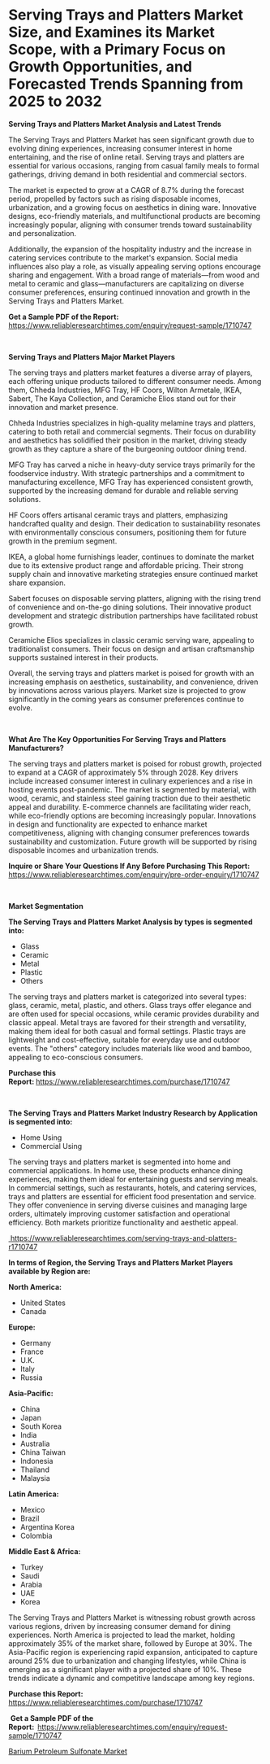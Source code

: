 <p><h1>Serving Trays and Platters Market Size, and Examines its Market Scope, with a Primary Focus on Growth Opportunities, and Forecasted Trends Spanning from 2025 to 2032</h1></p><p><strong>Serving Trays and Platters Market Analysis and Latest Trends</strong></p>
<p><p>The Serving Trays and Platters Market has seen significant growth due to evolving dining experiences, increasing consumer interest in home entertaining, and the rise of online retail. Serving trays and platters are essential for various occasions, ranging from casual family meals to formal gatherings, driving demand in both residential and commercial sectors.</p><p>The market is expected to grow at a CAGR of 8.7% during the forecast period, propelled by factors such as rising disposable incomes, urbanization, and a growing focus on aesthetics in dining ware. Innovative designs, eco-friendly materials, and multifunctional products are becoming increasingly popular, aligning with consumer trends toward sustainability and personalization.</p><p>Additionally, the expansion of the hospitality industry and the increase in catering services contribute to the market's expansion. Social media influences also play a role, as visually appealing serving options encourage sharing and engagement. With a broad range of materials—from wood and metal to ceramic and glass—manufacturers are capitalizing on diverse consumer preferences, ensuring continued innovation and growth in the Serving Trays and Platters Market.</p></p>
<p><strong>Get a Sample PDF of the Report:&nbsp;</strong> <a href="https://www.reliableresearchtimes.com/enquiry/request-sample/1710747?utm_campaign=3532&utm_medium=2&utm_source=Github&utm_content=ia&utm_term=27032025&utm_id=serving-trays-and-platters">https://www.reliableresearchtimes.com/enquiry/request-sample/1710747</a></p>
<p>&nbsp;</p>
<p><strong>Serving Trays and Platters Major Market Players</strong></p>
<p><p>The serving trays and platters market features a diverse array of players, each offering unique products tailored to different consumer needs. Among them, Chheda Industries, MFG Tray, HF Coors, Wilton Armetale, IKEA, Sabert, The Kaya Collection, and Ceramiche Elios stand out for their innovation and market presence.</p><p>Chheda Industries specializes in high-quality melamine trays and platters, catering to both retail and commercial segments. Their focus on durability and aesthetics has solidified their position in the market, driving steady growth as they capture a share of the burgeoning outdoor dining trend.</p><p>MFG Tray has carved a niche in heavy-duty service trays primarily for the foodservice industry. With strategic partnerships and a commitment to manufacturing excellence, MFG Tray has experienced consistent growth, supported by the increasing demand for durable and reliable serving solutions.</p><p>HF Coors offers artisanal ceramic trays and platters, emphasizing handcrafted quality and design. Their dedication to sustainability resonates with environmentally conscious consumers, positioning them for future growth in the premium segment.</p><p>IKEA, a global home furnishings leader, continues to dominate the market due to its extensive product range and affordable pricing. Their strong supply chain and innovative marketing strategies ensure continued market share expansion.</p><p>Sabert focuses on disposable serving platters, aligning with the rising trend of convenience and on-the-go dining solutions. Their innovative product development and strategic distribution partnerships have facilitated robust growth.</p><p>Ceramiche Elios specializes in classic ceramic serving ware, appealing to traditionalist consumers. Their focus on design and artisan craftsmanship supports sustained interest in their products.</p><p>Overall, the serving trays and platters market is poised for growth with an increasing emphasis on aesthetics, sustainability, and convenience, driven by innovations across various players. Market size is projected to grow significantly in the coming years as consumer preferences continue to evolve.</p></p>
<p>&nbsp;</p>
<p><strong>What Are The Key Opportunities For Serving Trays and Platters Manufacturers?</strong></p>
<p><p>The serving trays and platters market is poised for robust growth, projected to expand at a CAGR of approximately 5% through 2028. Key drivers include increased consumer interest in culinary experiences and a rise in hosting events post-pandemic. The market is segmented by material, with wood, ceramic, and stainless steel gaining traction due to their aesthetic appeal and durability. E-commerce channels are facilitating wider reach, while eco-friendly options are becoming increasingly popular. Innovations in design and functionality are expected to enhance market competitiveness, aligning with changing consumer preferences towards sustainability and customization. Future growth will be supported by rising disposable incomes and urbanization trends.</p></p>
<p><strong>Inquire or Share Your Questions If Any Before Purchasing This Report:</strong> <a href="https://www.reliableresearchtimes.com/enquiry/pre-order-enquiry/1710747?utm_campaign=3532&utm_medium=2&utm_source=Github&utm_content=ia&utm_term=27032025&utm_id=serving-trays-and-platters">https://www.reliableresearchtimes.com/enquiry/pre-order-enquiry/1710747</a></p>
<p>&nbsp;</p>
<p><strong>Market Segmentation</strong></p>
<p><strong>The Serving Trays and Platters Market Analysis by types is segmented into:</strong></p>
<p><ul><li>Glass</li><li>Ceramic</li><li>Metal</li><li>Plastic</li><li>Others</li></ul></p>
<p><p>The serving trays and platters market is categorized into several types: glass, ceramic, metal, plastic, and others. Glass trays offer elegance and are often used for special occasions, while ceramic provides durability and classic appeal. Metal trays are favored for their strength and versatility, making them ideal for both casual and formal settings. Plastic trays are lightweight and cost-effective, suitable for everyday use and outdoor events. The "others" category includes materials like wood and bamboo, appealing to eco-conscious consumers.</p></p>
<p><strong>Purchase this Report:&nbsp;</strong><a href="https://www.reliableresearchtimes.com/purchase/1710747?utm_campaign=3532&utm_medium=2&utm_source=Github&utm_content=ia&utm_term=27032025&utm_id=serving-trays-and-platters">https://www.reliableresearchtimes.com/purchase/1710747</a></p>
<p>&nbsp;</p>
<p><strong>The Serving Trays and Platters Market Industry Research by Application is segmented into:</strong></p>
<p><ul><li>Home Using</li><li>Commercial Using</li></ul></p>
<p><p>The serving trays and platters market is segmented into home and commercial applications. In home use, these products enhance dining experiences, making them ideal for entertaining guests and serving meals. In commercial settings, such as restaurants, hotels, and catering services, trays and platters are essential for efficient food presentation and service. They offer convenience in serving diverse cuisines and managing large orders, ultimately improving customer satisfaction and operational efficiency. Both markets prioritize functionality and aesthetic appeal.</p></p>
<p><a href="https://www.reliableresearchtimes.com/serving-trays-and-platters-r1710747?utm_campaign=3532&utm_medium=2&utm_source=Github&utm_content=ia&utm_term=27032025&utm_id=serving-trays-and-platters">&nbsp;https://www.reliableresearchtimes.com/serving-trays-and-platters-r1710747</a></p>
<p><strong>In terms of Region, the Serving Trays and Platters Market Players available by Region are:</strong></p>
<p>
    <p> <strong> North America: </strong>
        <ul>
            <li>United States</li>
            <li>Canada</li>
        </ul>
        </p> 
    <p> <strong> Europe: </strong>
        <ul>
            <li>Germany</li>
            <li>France</li>
            <li>U.K.</li>
            <li>Italy</li>
            <li>Russia</li>
        </ul>
        </p> 
    <p> <strong> Asia-Pacific: </strong>
        <ul>
            <li>China</li>
            <li>Japan</li>
            <li>South Korea</li>
            <li>India</li>
            <li>Australia</li>
            <li>China Taiwan</li>
            <li>Indonesia</li>
            <li>Thailand</li>
            <li>Malaysia</li>
        </ul>
        </p> 
    <p> <strong> Latin America: </strong>
        <ul>
            <li>Mexico</li>
            <li>Brazil</li>
            <li>Argentina Korea</li>
            <li>Colombia</li>
        </ul>
        </p> 
    <p> <strong> Middle East & Africa: </strong>
        <ul>
            <li>Turkey</li>
            <li>Saudi</li>
            <li>Arabia</li>
            <li>UAE</li>
            <li>Korea</li>
        </ul>
    </p>
    </p>
<p><p>The Serving Trays and Platters Market is witnessing robust growth across various regions, driven by increasing consumer demand for dining experiences. North America is projected to lead the market, holding approximately 35% of the market share, followed by Europe at 30%. The Asia-Pacific region is experiencing rapid expansion, anticipated to capture around 25% due to urbanization and changing lifestyles, while China is emerging as a significant player with a projected share of 10%. These trends indicate a dynamic and competitive landscape among key regions.</p></p>
<p><strong>Purchase this Report: </strong><a href="https://www.reliableresearchtimes.com/purchase/1710747?utm_campaign=3532&utm_medium=2&utm_source=Github&utm_content=ia&utm_term=27032025&utm_id=serving-trays-and-platters">https://www.reliableresearchtimes.com/purchase/1710747</a></p>
<p>&nbsp;<strong>Get a Sample PDF of the Report:&nbsp;&nbsp;</strong><a href="https://www.reliableresearchtimes.com/enquiry/request-sample/1710747?utm_campaign=3532&utm_medium=2&utm_source=Github&utm_content=ia&utm_term=27032025&utm_id=serving-trays-and-platters">https://www.reliableresearchtimes.com/enquiry/request-sample/1710747</a></p>
<p><strong></strong></p>
<p><p><a href="https://github.com/rakowpleetj1/Market-Research-Report-List-1/blob/main/barium-petroleum-sulfonate-market.md?utm_campaign=3532&utm_medium=2&utm_source=Github&utm_content=ia&utm_term=27032025&utm_id=serving-trays-and-platters">Barium Petroleum Sulfonate Market</a></p></p>